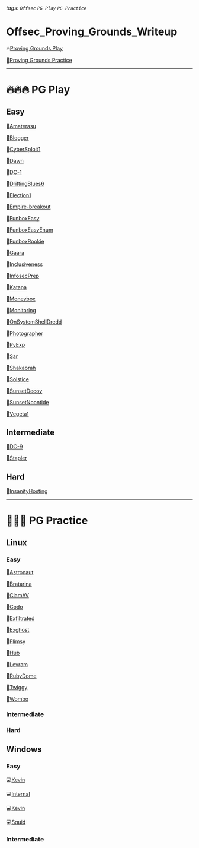 ###### tags: `Offsec` `PG Play` `PG Practice`

# Offsec_Proving_Grounds_Writeup

:fire:[Proving Grounds Play](https://portal.offsec.com/labs/play)

:muscle:[Proving Grounds Practice](https://portal.offsec.com/labs/practice)

---

# :fire::fire::fire: PG Play

## Easy

:penguin:[Amaterasu](PG_Play/Amaterasu.md)

:penguin:[Blogger](PG_Play/Blogger.md)

:penguin:[CyberSploit1](PG_Play/CyberSploit1.md)

:penguin:[Dawn](PG_Play/Dawn.md)

:penguin:[DC-1](PG_Play/DC-1.md)

:penguin:[DriftingBlues6](PG_Play/DriftingBlues6.md)

:penguin:[Election1](PG_Play/Election1.md)

:penguin:[Empire-breakout](PG_Play/Empire-breakout.md)

:penguin:[FunboxEasy](PG_Play/FunboxEasy.md)

:penguin:[FunboxEasyEnum](PG_Play/FunboxEasyEnum.md)

:penguin:[FunboxRookie](PG_Play/FunboxRookie.md)

:penguin:[Gaara](PG_Play/Gaara.md)

:penguin:[Inclusiveness](PG_Play/Inclusiveness.md)

:penguin:[InfosecPrep](PG_Play/InfosecPrep.md)

:penguin:[Katana](PG_Play/Katana.md)

:penguin:[Moneybox](PG_Play/Moneybox.md)

:penguin:[Monitoring](PG_Play/Monitoring.md)

:penguin:[OnSystemShellDredd](PG_Play/OnSystemShellDredd.md)

:penguin:[Photographer](PG_Play/Photographer.md)

:penguin:[PyExp](PG_Play/PyExp.md)

:penguin:[Sar](PG_Play/Sar.md)

:penguin:[Shakabrah](PG_Play/Shakabrah.md)

:penguin:[Solstice](PG_Play/Solstice.md)

:penguin:[SunsetDecoy](PG_Play/SunsetDecoy.md)

:penguin:[SunsetNoontide](PG_Play/SunsetNoontide.md)

:penguin:[Vegeta1](PG_Play/Vegeta1.md)

## Intermediate

:penguin:[DC-9](PG_Play/DC-9.md)

:penguin:[Stapler](PG_Play/Stapler.md)

## Hard

:penguin:[InsanityHosting](PG_Play/InsanityHosting.md)

---

# :muscle::muscle::muscle: PG Practice

## Linux

### Easy

:penguin:[Astronaut](PG_Practice/Linux/Astronaut.md)

:penguin:[Bratarina](PG_Practice/Linux/Bratarina.md)

:penguin:[ClamAV](PG_Practice/Linux/ClamAV.md)

:penguin:[Codo](PG_Practice/Linux/Codo.md)

:penguin:[Exfiltrated](PG_Practice/Linux/Exfiltrated.md)

:penguin:[Exghost](PG_Practice/Linux/Exghost.md)

:penguin:[Flimsy](PG_Practice/Linux/Flimsy.md)

:penguin:[Hub](PG_Practice/Linux/Hub.md)

:penguin:[Levram](PG_Practice/Linux/Levram.md)

:penguin:[RubyDome](PG_Practice/Linux/RubyDome.md)

:penguin:[Twiggy](PG_Practice/Linux/Twiggy.md)

:penguin:[Wombo](PG_Practice/Linux/Wombo.md)

### Intermediate

### Hard

## Windows

### Easy

:computer:[Kevin](PG_Practice/Windows/Algernon.md)

:computer:[Internal](PG_Practice/Windows/Internal.md)

:computer:[Kevin](PG_Practice/Windows/Kevin.md)

:computer:[Squid](PG_Practice/Windows/Squid.md)

### Intermediate

